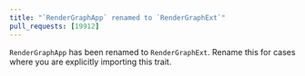 ```yaml
---
title: "`RenderGraphApp` renamed to `RenderGraphExt`"
pull_requests: [19912]
---
```


`RenderGraphApp` has been renamed to `RenderGraphExt`. Rename this for cases where you are
explicitly importing this trait.
